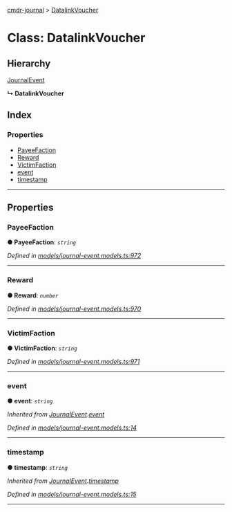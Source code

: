 [cmdr-journal](../README.md) > [DatalinkVoucher](../classes/datalinkvoucher.md)



# Class: DatalinkVoucher

## Hierarchy


 [JournalEvent](journalevent.md)

**↳ DatalinkVoucher**







## Index

### Properties

* [PayeeFaction](datalinkvoucher.md#payeefaction)
* [Reward](datalinkvoucher.md#reward)
* [VictimFaction](datalinkvoucher.md#victimfaction)
* [event](datalinkvoucher.md#event)
* [timestamp](datalinkvoucher.md#timestamp)



---
## Properties
<a id="payeefaction"></a>

###  PayeeFaction

**●  PayeeFaction**:  *`string`* 

*Defined in [models/journal-event.models.ts:972](https://github.com/chrisbruford/cmdr-journal/blob/0588b1f/src/models/journal-event.models.ts#L972)*





___

<a id="reward"></a>

###  Reward

**●  Reward**:  *`number`* 

*Defined in [models/journal-event.models.ts:970](https://github.com/chrisbruford/cmdr-journal/blob/0588b1f/src/models/journal-event.models.ts#L970)*





___

<a id="victimfaction"></a>

###  VictimFaction

**●  VictimFaction**:  *`string`* 

*Defined in [models/journal-event.models.ts:971](https://github.com/chrisbruford/cmdr-journal/blob/0588b1f/src/models/journal-event.models.ts#L971)*





___

<a id="event"></a>

###  event

**●  event**:  *`string`* 

*Inherited from [JournalEvent](journalevent.md).[event](journalevent.md#event)*

*Defined in [models/journal-event.models.ts:14](https://github.com/chrisbruford/cmdr-journal/blob/0588b1f/src/models/journal-event.models.ts#L14)*





___

<a id="timestamp"></a>

###  timestamp

**●  timestamp**:  *`string`* 

*Inherited from [JournalEvent](journalevent.md).[timestamp](journalevent.md#timestamp)*

*Defined in [models/journal-event.models.ts:15](https://github.com/chrisbruford/cmdr-journal/blob/0588b1f/src/models/journal-event.models.ts#L15)*





___


